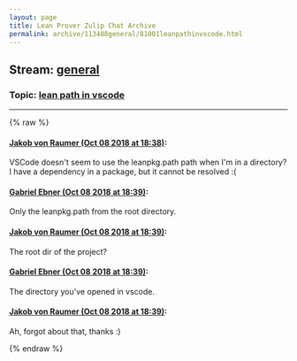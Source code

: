 ```yaml
---
layout: page
title: Lean Prover Zulip Chat Archive 
permalink: archive/113488general/81001leanpathinvscode.html
---
```


## Stream: [general](index.html)
### Topic: [lean path in vscode](81001leanpathinvscode.html)

---


{% raw %}
#### [ Jakob von Raumer (Oct 08 2018 at 18:38)](https://leanprover.zulipchat.com/#narrow/stream/113488-general/topic/lean%20path%20in%20vscode/near/135415027):
VSCode doesn't seem to use the leanpkg.path path when I'm in a directory? I have a dependency in a package, but it cannot be resolved :(

#### [ Gabriel Ebner (Oct 08 2018 at 18:39)](https://leanprover.zulipchat.com/#narrow/stream/113488-general/topic/lean%20path%20in%20vscode/near/135415044):
Only the leanpkg.path from the root directory.

#### [ Jakob von Raumer (Oct 08 2018 at 18:39)](https://leanprover.zulipchat.com/#narrow/stream/113488-general/topic/lean%20path%20in%20vscode/near/135415051):
The root dir of the project?

#### [ Gabriel Ebner (Oct 08 2018 at 18:39)](https://leanprover.zulipchat.com/#narrow/stream/113488-general/topic/lean%20path%20in%20vscode/near/135415054):
The directory you've opened in vscode.

#### [ Jakob von Raumer (Oct 08 2018 at 18:39)](https://leanprover.zulipchat.com/#narrow/stream/113488-general/topic/lean%20path%20in%20vscode/near/135415070):
Ah, forgot about that, thanks :)


{% endraw %}
